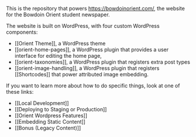 This is the repository that powers https://bowdoinorient.com/, the website for the Bowdoin Orient student newspaper.

The website is built on WordPress, with four custom WordPress components:

- [[Orient Theme]], a WordPress theme
- [[orient-home-pages]], a WordPress plugin that provides a user interface for editing the home page,
- [[orient-taxonomies]], a WordPress plugin that registers extra post types
- [[orient-image-handling]], a WordPress plugin that registers [[Shortcodes]] that power attributed image embedding.

If you want to learn more about how to do specific things, look at one of these links:

* [[Local Development]]
* [[Deploying to Staging or Production]]
* [[Orient Wordpress Features]]
* [[Embedding Static Content]]
* [[Bonus (Legacy Content)]]